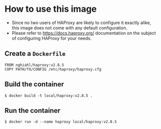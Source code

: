 # How to use this image
- Since no two users of HAProxy are likely to configure it exactly alike, this image does not come with any default configuration.
- Please refer to https://docs.haproxy.org/ documentation on the subject of configuring HAProxy for your needs.
## Create a ```Dockerfile```
```
FROM nghiahl/haproxy:v2.8.5
COPY PATH/TO/CONFIG /etc/haproxy/haproxy.cfg
```
## Build the container
```
$ docker build -t local/haproxy:v2.8.5 .
```
## Run the container
```
$ docker run -d --name haproxy local/haproxy:v2.8.5
```
